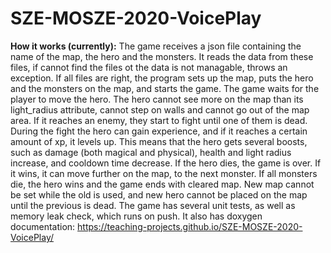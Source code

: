 # SZE-MOSZE-2020-VoicePlay
**How it works (currently):**
The game receives a json file containing the name of the map, the hero and the monsters. It reads the data from these files, if cannot find the files ot the data is not managable, throws an exception. If all files are right, the program sets up the map, puts the hero and the monsters on the map, and starts the game.
The game waits for the player to move the hero. The hero cannot see more on the map than its light_radius attribute, cannot step on walls and cannot go out of the map area. If it reaches an enemy, they start to fight until one of them is dead. During the fight the hero can gain experience, and if it reaches a certain amount of xp, it levels up. This means that the hero gets several boosts, such as damage (both magical and physical), health and light radius increase, and cooldown time decrease. If the hero dies, the game is over. If it wins, it can move further on the map, to the next monster. If all monsters die, the hero wins and the game ends with cleared map.
New map cannot be set while the old is used, and new hero cannot be placed on the map until the previous is dead.
The game has several unit tests, as well as memory leak check, which runs on push.
It also has doxygen documentation: https://teaching-projects.github.io/SZE-MOSZE-2020-VoicePlay/
